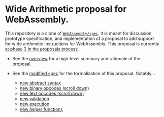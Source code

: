 # Wide Arithmetic proposal for WebAssembly.

This repository is a clone of
[`WebAssembly/spec`](https://github.com/WebAssembly/spec/). It is meant for
discussion, prototype specification, and implementation of a proposal to add
support for wide arithmetic instructions for WebAssembly. This proposal is
currently [at phase 3 in the proposals process][phase].

[phase]: https://github.com/WebAssembly/proposals

* See the [overview](./proposals/wide-arithmetic/Overview.md) for a
  high-level summary and rationale of the proposal.

* See the [modified spec](https://webassembly.github.io/wide-arithmetic/core/)
  for the formalization of this proposal. Notably...
  * [new abstract syntax](https://webassembly.github.io/wide-arithmetic/core/syntax/instructions.html#numeric-instructions)
  * [new binary opcodes (scroll down)](https://webassembly.github.io/wide-arithmetic/core/binary/instructions.html#numeric-instructions)
  * [new text opcodes (scroll down)](https://webassembly.github.io/wide-arithmetic/core/text/instructions.html#numeric-instructions)
  * [new validation](https://webassembly.github.io/wide-arithmetic/core/valid/instructions.html#xref-syntax-types-syntax-valtype-mathsf-i64-mathsf-xref-syntax-instructions-syntax-binop-mathit-binop-mathsf-128)
  * [new execution](https://webassembly.github.io/wide-arithmetic/core/exec/instructions.html#xref-syntax-types-syntax-valtype-mathsf-i64-mathsf-xref-syntax-instructions-syntax-binop-mathit-binop-mathsf-128)
  * [new helper functions](https://webassembly.github.io/wide-arithmetic/core/exec/numerics.html#xref-exec-numerics-op-iconcat-mathrm-iconcat-m-n-i-1-i-2)
